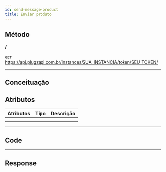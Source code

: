 ```yaml
---
id: send-message-product
title: Enviar produto
---
```


## Método

#### /

`GET` https://api.plugzapi.com.br/instances/SUA_INSTANCIA/token/SEU_TOKEN/

---

## Conceituação

## Atributos

| Atributos | Tipo | Descrição |
| :-------- | :--: | :-------- |
|           |      |           |
|           |      |           |

---

## Code

---

## Response
